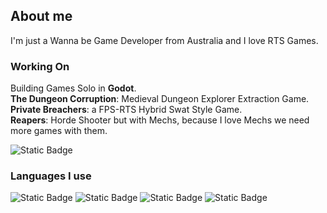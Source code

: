 ## About me
I'm just a Wanna be Game Developer from Australia and I love RTS Games.

### Working On
Building Games Solo in **Godot**.   
**The Dungeon Corruption**: Medieval Dungeon Explorer Extraction Game.
**Private Breachers**: a FPS-RTS Hybrid Swat Style Game.  
**Reapers**: Horde Shooter but with Mechs, because I love Mechs we need more games with them.  

![Static Badge](https://img.shields.io/badge/user%20btw-blue?style=for-the-badge&logo=archlinux&labelColor=black)

### Languages I use  
![Static Badge](https://img.shields.io/badge/C%20C++-black?style=for-the-badge&logo=c)
![Static Badge](https://img.shields.io/badge/Python-purple?style=for-the-badge&logo=python)
![Static Badge](https://img.shields.io/badge/Javascript-grey?style=for-the-badge&logo=javascript)
![Static Badge](https://img.shields.io/badge/lua-white?style=for-the-badge&logo=lua&logoColor=black)

